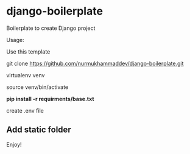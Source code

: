 # django-boilerplate
Boilerplate to create Django project

Usage:

Use this template

git clone https://github.com/nurmukhammaddev/django-boilerplate.git

virtualenv venv

source venv/bin/activate

**pip install -r requirments/base.txt**

create .env file

## Add static folder

Enjoy!
